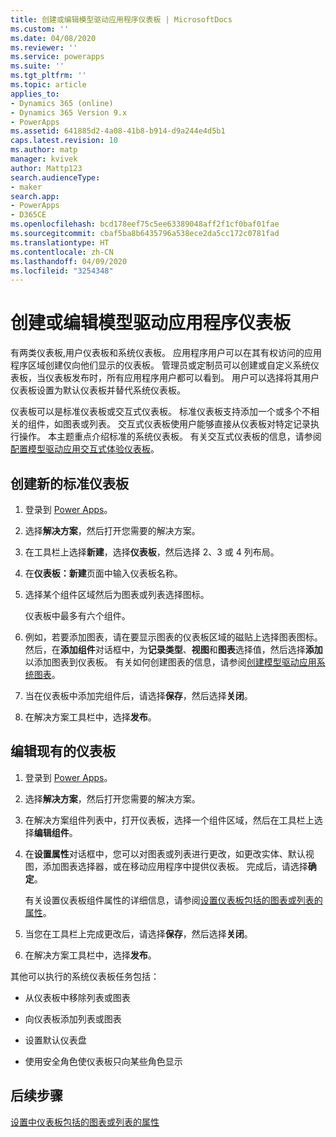 ```yaml
---
title: 创建或编辑模型驱动应用程序仪表板 | MicrosoftDocs
ms.custom: ''
ms.date: 04/08/2020
ms.reviewer: ''
ms.service: powerapps
ms.suite: ''
ms.tgt_pltfrm: ''
ms.topic: article
applies_to:
- Dynamics 365 (online)
- Dynamics 365 Version 9.x
- PowerApps
ms.assetid: 641885d2-4a08-41b8-b914-d9a244e4d5b1
caps.latest.revision: 10
ms.author: matp
manager: kvivek
author: Mattp123
search.audienceType:
- maker
search.app:
- PowerApps
- D365CE
ms.openlocfilehash: bcd178eef75c5ee63389048aff2f1cf0baf01fae
ms.sourcegitcommit: cbaf5ba8b6435796a538ece2da5cc172c0781fad
ms.translationtype: HT
ms.contentlocale: zh-CN
ms.lasthandoff: 04/09/2020
ms.locfileid: "3254348"
---
```

# <a name="create-or-edit-model-driven-app-dashboards"></a>创建或编辑模型驱动应用程序仪表板

有两类仪表板,用户仪表板和系统仪表板。 应用程序用户可以在其有权访问的应用程序区域创建仅向他们显示的仪表板。 管理员或定制员可以创建或自定义系统仪表板，当仪表板发布时，所有应用程序用户都可以看到。 用户可以选择将其用户仪表板设置为默认仪表板并替代系统仪表板。   

仪表板可以是标准仪表板或交互式仪表板。 标准仪表板支持添加一个或多个不相关的组件，如图表或列表。 交互式仪表板使用户能够直接从仪表板对特定记录执行操作。 本主题重点介绍标准的系统仪表板。 有关交互式仪表板的信息，请参阅[配置模型驱动应用交互式体验仪表板](configure-interactive-experience-dashboards.md)。
  
<a name="BKMK_createdashboard"></a>   
## <a name="create-a-new-standard-dashboard"></a>创建新的标准仪表板  
  
1.  登录到 [Power Apps](https://make.powerapps.com/?utm_source=padocs&utm_medium=linkinadoc&utm_campaign=referralsfromdoc)。
  
2. 选择**解决方案**，然后打开您需要的解决方案。

3. 在工具栏上选择**新建**，选择**仪表板**，然后选择 2、3 或 4 列布局。  
  
4.  在**仪表板：新建**页面中输入仪表板名称。  
  
5.  选择某个组件区域然后为图表或列表选择图标。  
  
     仪表板中最多有六个组件。  
  
6.  例如，若要添加图表，请在要显示图表的仪表板区域的磁贴上选择图表图标。 然后，在**添加组件**对话框中，为**记录类型**、**视图**和**图表**选择值，然后选择**添加**以添加图表到仪表板。 有关如何创建图表的信息，请参阅[创建模型驱动应用系统图表](create-edit-system-chart.md)。
  
7.  当在仪表板中添加完组件后，请选择**保存**，然后选择**关闭**。  

8. 在解决方案工具栏中，选择**发布**。 
  
<a name="BKMK_editdashboard"></a>   
## <a name="edit-an-existing-dashboard"></a>编辑现有的仪表板  
  
1. 登录到 [Power Apps](https://make.powerapps.com/?utm_source=padocs&utm_medium=linkinadoc&utm_campaign=referralsfromdoc)。

2. 选择**解决方案**，然后打开您需要的解决方案。  

3. 在解决方案组件列表中，打开仪表板，选择一个组件区域，然后在工具栏上选择**编辑组件**。  
  
4.  在**设置属性**对话框中，您可以对图表或列表进行更改，如更改实体、默认视图，添加图表选择器，或在移动应用程序中提供仪表板。 完成后，请选择**确定**。  
  
     有关设置仪表板组件属性的详细信息，请参阅[设置仪表板包括的图表或列表的属性](set-properties-chart-list-included-dashboard.md)。  
  
5.  当您在工具栏上完成更改后，请选择**保存**，然后选择**关闭**。 

6. 在解决方案工具栏中，选择**发布**。  
  
其他可以执行的系统仪表板任务包括：  
  
-   从仪表板中移除列表或图表  

-   向仪表板添加列表或图表  

-   设置默认仪表盘  

-   使用安全角色使仪表板只向某些角色显示    

## <a name="next-steps"></a>后续步骤  
[设置中仪表板包括的图表或列表的属性](set-properties-chart-list-included-dashboard.md)
